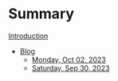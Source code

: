 # Summary

[Introduction](./introduction)

- [Blog](./blog)
  - [Monday, Oct 02, 2023](./2023/2023-10/2023-10-02.md)
  - [Saturday, Sep 30, 2023](./2023/2023-09/2023-09-30.md)
